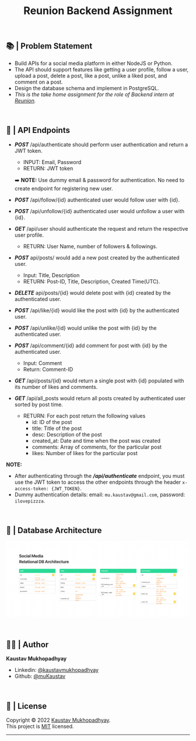<h1 align="center">Reunion Backend Assignment</h1>
<br/>

## 📚 | Problem Statement

- Build APIs for a social media platform in either NodeJS or Python.
- The API should support features like getting a user profile, follow a user, upload a post, delete a post, like a post, unlike a liked post, and comment on a post.
- Design the database schema and implement in PostgreSQL.
- _This is the take home assignment for the role of Backend intern at <a href="https://www.re-union.one/" target='_blank'>Reunion</a>._

<br/>

## 🚀 | API Endpoints

- _**POST**_ /api/authenticate should perform user authentication and return a JWT token.

  - INPUT: Email, Password
  - RETURN: JWT token

  ➡️ **NOTE:** Use dummy email & password for authentication. No need to create endpoint for registering new user.

- _**POST**_ /api/follow/{id} authenticated user would follow user with {id}.
- _**POST**_ /api/unfollow/{id} authenticated user would unfollow a user with {id}.
- _**GET**_ /api/user should authenticate the request and return the respective user profile.
  - RETURN: User Name, number of followers & followings.
- _**POST**_ api/posts/ would add a new post created by the authenticated user.
  - Input: Title, Description
  - RETURN: Post-ID, Title, Description, Created Time(UTC).
- _**DELETE**_ api/posts/{id} would delete post with {id} created by the authenticated user.
- _**POST**_ /api/like/{id} would like the post with {id} by the authenticated user.
- _**POST**_ /api/unlike/{id} would unlike the post with {id} by the authenticated user.
- _**POST**_ /api/comment/{id} add comment for post with {id} by the authenticated user.
  - Input: Comment
  - Return: Comment-ID
- _**GET**_ /api/posts/{id} would return a single post with {id} populated with its number of likes and comments.

- _**GET**_ /api/all_posts would return all posts created by authenticated user sorted by post time.
  - RETURN: For each post return the following values
    - id: ID of the post
    - title: Title of the post
    - desc: Description of the post
    - created_at: Date and time when the post was created
    - comments: Array of comments, for the particular post
    - likes: Number of likes for the particular post

**NOTE:**

- After authenticating through the _**/api/authenticate**_ endpoint, you must use the JWT token to access the other endpoints through the header `x-access-token: {JWT_TOKEN}`.
- Dummy authentication details: email: `mu.kaustav@gmail.com`, password: `ilovepizzza`.

<br/>

## 📘 | Database Architecture

<p align = center>
    <img alt="getURL" src="https://raw.githubusercontent.com/muKaustav/reunion-backend-assignment/main/assets/db_architecture.png" target="_blank" />
</p>

<br/>

## 🧑🏽 | Author

**Kaustav Mukhopadhyay**

- Linkedin: [@kaustavmukhopadhyay](https://www.linkedin.com/in/kaustavmukhopadhyay/)
- Github: [@muKaustav](https://github.com/muKaustav)

<br/>

## 📝 | License

Copyright © 2022 [Kaustav Mukhopadhyay](https://github.com/muKaustav).<br />
This project is [MIT](./LICENSE) licensed.

---
